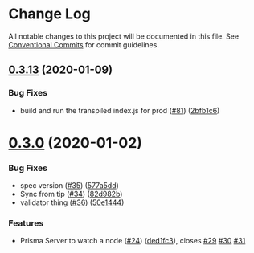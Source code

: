 # Change Log

All notable changes to this project will be documented in this file.
See [Conventional Commits](https://conventionalcommits.org) for commit guidelines.

## [0.3.13](https://github.com/yjkimjunior/Nomidot/compare/v0.3.12...v0.3.13) (2020-01-09)


### Bug Fixes

* build and run the transpiled index.js for prod ([#81](https://github.com/yjkimjunior/Nomidot/issues/81)) ([2bfb1c6](https://github.com/yjkimjunior/Nomidot/commit/2bfb1c6ae0ef34eb7dd94637868da0ef6c9069e9))





# [0.3.0](https://github.com/yjkimjunior/Nomidot/compare/v0.2.4...v0.3.0) (2020-01-02)


### Bug Fixes

* spec version ([#35](https://github.com/yjkimjunior/Nomidot/issues/35)) ([577a5dd](https://github.com/yjkimjunior/Nomidot/commit/577a5ddfa1fcec80249c9f2a050b897443034cdc))
* Sync from tip ([#34](https://github.com/yjkimjunior/Nomidot/issues/34)) ([82d982b](https://github.com/yjkimjunior/Nomidot/commit/82d982b47dc33d52ff4be08de527219987a9e9a8))
* validator thing ([#36](https://github.com/yjkimjunior/Nomidot/issues/36)) ([50e1444](https://github.com/yjkimjunior/Nomidot/commit/50e144479b6ecfe9e52f29714823bf460d7b3b00))


### Features

* Prisma Server to watch a node ([#24](https://github.com/yjkimjunior/Nomidot/issues/24)) ([ded1fc3](https://github.com/yjkimjunior/Nomidot/commit/ded1fc3114200952d0aa12acc0b3bb6b42601960)), closes [#29](https://github.com/yjkimjunior/Nomidot/issues/29) [#30](https://github.com/yjkimjunior/Nomidot/issues/30) [#31](https://github.com/yjkimjunior/Nomidot/issues/31)
